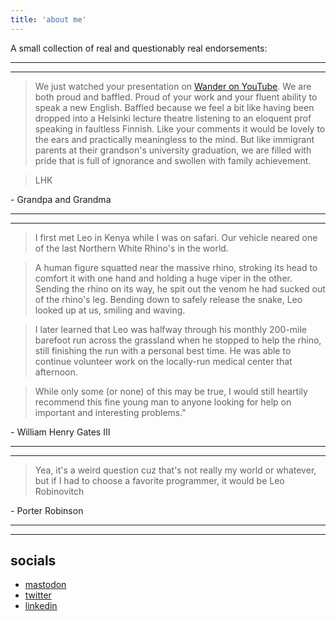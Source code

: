 ```yaml
---
title: 'about me'
---
```


A small collection of real and questionably real endorsements:

___
___

> We just watched your presentation on [Wander on YouTube][wander].  We are both proud and baffled.  Proud of your work and your fluent ability to speak a new English.  Baffled because we feel a bit like having been dropped into a Helsinki lecture theatre listening to an eloquent prof speaking in faultless Finnish.   Like your comments it would be lovely to the ears and practically meaningless to the mind.  But like immigrant parents at their grandson's university graduation, we are filled with pride that is full of ignorance and swollen with family achievement.

> LHK

\- Grandpa and Grandma

___
___

> I first met Leo in Kenya while I was on safari. Our vehicle neared one of
the last Northern White Rhino's in the world.

> A human figure squatted near the massive rhino, stroking its head to comfort
it with one hand and holding a huge viper in the other. Sending the rhino on
its way, he spit out the venom he had sucked out of the rhino's leg. Bending
down to safely release the snake, Leo looked up at us, smiling and waving.

> I later learned that Leo was halfway through his monthly 200-mile barefoot
run across the grassland when he stopped to help the rhino, still finishing
the run with a personal best time. He was able to continue volunteer work on
the locally-run medical center that afternoon.

> While only some (or none) of this may be true, I would still heartily
recommend this fine young man to anyone looking for help on important and
interesting problems."

\- William Henry Gates III

___
___

> Yea, it's a weird question cuz that's not really my world or whatever, but if I had to choose a favorite programmer, it would be Leo Robinovitch

\- Porter Robinson

---
---

## socials

* [mastodon](https://recurse.social/@robinovitch61)
* [twitter](https://twitter.com/robinovitch61)
* [linkedin](https://www.linkedin.com/in/robinovitch61/)

[wander]: https://www.youtube.com/watch?v=ARhbm0npCCs
